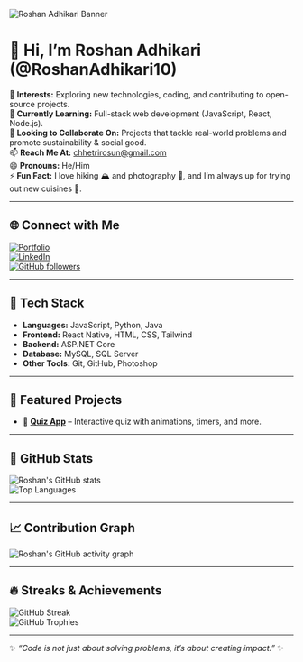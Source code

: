 <!-- Banner -->
![Roshan Adhikari Banner](https://img.shields.io/badge/Hello%20World!-I'm%20Roshan%20Adhikari-blueviolet?style=for-the-badge&logo=github)

# 👋 Hi, I’m Roshan Adhikari (@RoshanAdhikari10)

👀 **Interests:** Exploring new technologies, coding, and contributing to open-source projects.  
🌱 **Currently Learning:** Full-stack web development (JavaScript, React, Node.js).  
💞️ **Looking to Collaborate On:** Projects that tackle real-world problems and promote sustainability & social good.  
📫 **Reach Me At:** [chhetrirosun@gmail.com](mailto:chhetrirosun@gmail.com)  
😄 **Pronouns:** He/Him  
⚡ **Fun Fact:** I love hiking 🏔️ and photography 📸, and I’m always up for trying out new cuisines 🍜.  

---

## 🌐 Connect with Me
[![Portfolio](https://img.shields.io/badge/Portfolio-RoshanAdhikari25.com.np-blue?style=for-the-badge&logo=google-chrome)](https://roshanadhikari25.com.np/)  
[![LinkedIn](https://img.shields.io/badge/LinkedIn-Connect-blue?style=for-the-badge&logo=linkedin)](https://www.linkedin.com/in/roshanadhikari10)  
[![GitHub followers](https://img.shields.io/github/followers/RoshanAdhikari10?style=for-the-badge&logo=github)](https://github.com/RoshanAdhikari10?tab=followers)  

---

## 🚀 Tech Stack
- **Languages:** JavaScript, Python, Java  
- **Frontend:** React Native, HTML, CSS, Tailwind  
- **Backend:** ASP.NET Core 
- **Database:** MySQL, SQL Server  
- **Other Tools:** Git, GitHub, Photoshop  

---

## 📂 Featured Projects
<!-- 📰 [**AI Personal Assistant App**](https://github.com/RoshanAdhikari10/AI-Assistant) – Task manager, news, and reminders with smart features.  -->
- 📝 [**Quiz App**](https://github.com/RoshanAdhikari10/Quiz-App) – Interactive quiz with animations, timers, and more.  

---
## 🌟 GitHub Stats
![Roshan's GitHub stats](https://github-readme-stats.vercel.app/api?username=RoshanAdhikari10&show_icons=true&theme=radical&count_private=true&hide=prs&show_year=true)  
![Top Languages](https://github-readme-stats.vercel.app/api/top-langs/?username=RoshanAdhikari10&layout=compact&theme=radical)  




---

## 📈 Contribution Graph
![Roshan's GitHub activity graph](https://github-readme-activity-graph.vercel.app/graph?username=RoshanAdhikari10&theme=radical)  

---

## 🔥 Streaks & Achievements
![GitHub Streak](https://streak-stats.demolab.com?user=RoshanAdhikari10&theme=radical)  
![GitHub Trophies](https://github-profile-trophy.vercel.app/?username=RoshanAdhikari10&theme=radical&no-frame=true&row=1&column=7)  

---

✨ *“Code is not just about solving problems, it’s about creating impact.”* ✨
